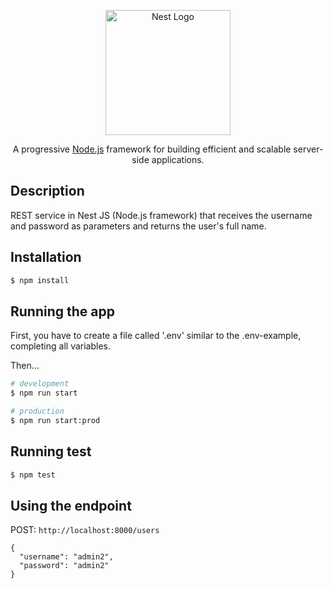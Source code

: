 <p align="center">
  <a href="http://nestjs.com/" target="blank"><img src="https://nestjs.com/img/logo-small.svg" width="200" alt="Nest Logo" /></a>
</p>

<p align="center">A progressive <a href="http://nodejs.org" target="_blank">Node.js</a> framework for building efficient and scalable server-side applications.</p>
  <!--[![Backers on Open Collective](https://opencollective.com/nest/backers/badge.svg)](https://opencollective.com/nest#backer)
  [![Sponsors on Open Collective](https://opencollective.com/nest/sponsors/badge.svg)](https://opencollective.com/nest#sponsor)-->

## Description

REST service in Nest JS (Node.js framework) that receives the username and password as parameters and returns the user's full name.

## Installation

```bash
$ npm install
```

## Running the app
First, you have to create a file called '.env' similar to the .env-example, completing all variables.

Then...
```bash
# development
$ npm run start

# production
$ npm run start:prod
```
## Running test

```bash
$ npm test
```

## Using the endpoint

POST:  `http://localhost:8000/users`

```
{
  "username": "admin2", 
  "password": "admin2"
}
```
